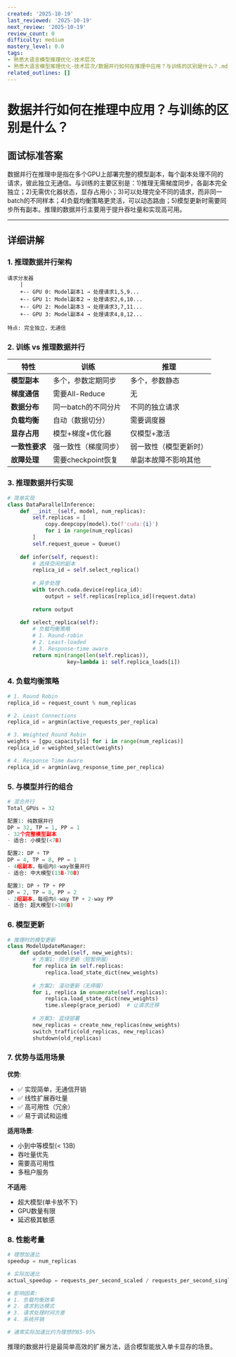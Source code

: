 ```yaml
---
created: '2025-10-19'
last_reviewed: '2025-10-19'
next_review: '2025-10-19'
review_count: 0
difficulty: medium
mastery_level: 0.0
tags:
- 熟悉大语言模型推理优化-技术层次
- 熟悉大语言模型推理优化-技术层次/数据并行如何在推理中应用？与训练的区别是什么？.md
related_outlines: []
---
```


# 数据并行如何在推理中应用？与训练的区别是什么？

## 面试标准答案

数据并行在推理中是指在多个GPU上部署完整的模型副本，每个副本处理不同的请求，彼此独立无通信。与训练的主要区别是：1)推理无需梯度同步，各副本完全独立；2)无需优化器状态，显存占用小；3)可以处理完全不同的请求，而非同一batch的不同样本；4)负载均衡策略更灵活，可以动态路由；5)模型更新时需要同步所有副本。推理的数据并行主要用于提升吞吐量和实现高可用。

---

## 详细讲解

### 1. 推理数据并行架构

```
请求分发器
    |
    +-- GPU 0: Model副本1 → 处理请求1,5,9...
    +-- GPU 1: Model副本2 → 处理请求2,6,10...
    +-- GPU 2: Model副本3 → 处理请求3,7,11...
    +-- GPU 3: Model副本4 → 处理请求4,8,12...

特点: 完全独立，无通信
```

### 2. 训练 vs 推理数据并行

| 特性           | 训练                 | 推理                   |
| -------------- | -------------------- | ---------------------- |
| **模型副本**   | 多个，参数定期同步   | 多个，参数静态         |
| **梯度通信**   | 需要All-Reduce       | 无                     |
| **数据分布**   | 同一batch的不同分片  | 不同的独立请求         |
| **负载均衡**   | 自动（数据切分）     | 需要调度器             |
| **显存占用**   | 模型+梯度+优化器     | 仅模型+激活            |
| **一致性要求** | 强一致性（梯度同步） | 弱一致性（模型更新时） |
| **故障处理**   | 需要checkpoint恢复   | 单副本故障不影响其他   |

### 3. 推理数据并行实现

```python
# 简单实现
class DataParallelInference:
    def __init__(self, model, num_replicas):
        self.replicas = [
            copy.deepcopy(model).to(f'cuda:{i}')
            for i in range(num_replicas)
        ]
        self.request_queue = Queue()
        
    def infer(self, request):
        # 选择空闲的副本
        replica_id = self.select_replica()
        
        # 异步处理
        with torch.cuda.device(replica_id):
            output = self.replicas[replica_id](request.data)
        
        return output
    
    def select_replica(self):
        # 负载均衡策略
        # 1. Round-robin
        # 2. Least-loaded
        # 3. Response-time aware
        return min(range(len(self.replicas)), 
                   key=lambda i: self.replica_loads[i])
```

### 4. 负载均衡策略

```python
# 1. Round Robin
replica_id = request_count % num_replicas

# 2. Least Connections
replica_id = argmin(active_requests_per_replica)

# 3. Weighted Round Robin
weights = [gpu_capacity[i] for i in range(num_replicas)]
replica_id = weighted_select(weights)

# 4. Response Time Aware
replica_id = argmin(avg_response_time_per_replica)
```

### 5. 与模型并行的组合

```python
# 混合并行
Total_GPUs = 32

配置1: 纯数据并行
DP = 32, TP = 1, PP = 1
- 32个完整模型副本
- 适合: 小模型(<7B)

配置2: DP + TP
DP = 4, TP = 8, PP = 1
- 4组副本，每组内8-way张量并行
- 适合: 中大模型(13B-70B)

配置3: DP + TP + PP
DP = 2, TP = 8, PP = 2
- 2组副本，每组内8-way TP + 2-way PP
- 适合: 超大模型(>100B)
```

### 6. 模型更新

```python
# 推理时的模型更新
class ModelUpdateManager:
    def update_model(self, new_weights):
        # 方案1: 同步更新（短暂停服）
        for replica in self.replicas:
            replica.load_state_dict(new_weights)
        
        # 方案2: 滚动更新（无停服）
        for i, replica in enumerate(self.replicas):
            replica.load_state_dict(new_weights)
            time.sleep(grace_period)  # 让请求迁移
        
        # 方案3: 蓝绿部署
        new_replicas = create_new_replicas(new_weights)
        switch_traffic(old_replicas, new_replicas)
        shutdown(old_replicas)
```

### 7. 优势与适用场景

**优势**:
- ✅ 实现简单，无通信开销
- ✅ 线性扩展吞吐量
- ✅ 高可用性（冗余）
- ✅ 易于调试和运维

**适用场景**:
- 小到中等模型(< 13B)
- 吞吐量优先
- 需要高可用性
- 多租户服务

**不适用**:
- 超大模型(单卡放不下)
- GPU数量有限
- 延迟极其敏感

### 8. 性能考量

```python
# 理想加速比
speedup = num_replicas

# 实际加速比
actual_speedup = requests_per_second_scaled / requests_per_second_single

# 影响因素:
# 1. 负载均衡效率
# 2. 请求到达模式
# 3. 请求处理时间方差
# 4. 系统开销

# 通常实际加速比约为理想的85-95%
```

推理的数据并行是最简单高效的扩展方法，适合模型能放入单卡显存的场景。

